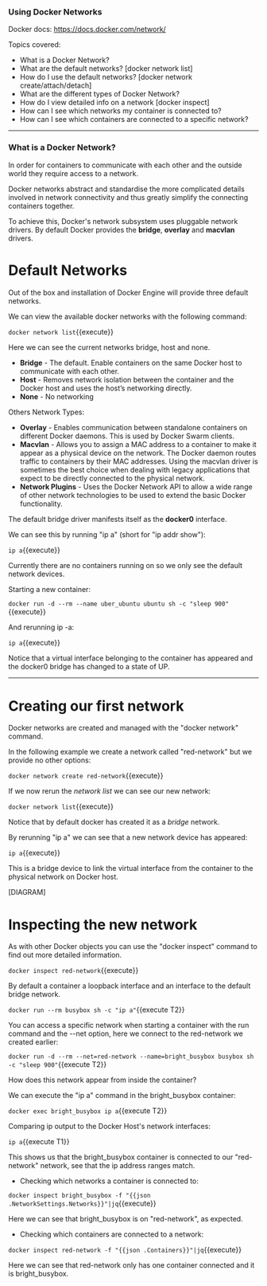### Using Docker Networks

Docker docs: https://docs.docker.com/network/

Topics covered:
- What is a Docker Network?
- What are the default networks? [docker network list]
- How do I use the default networks? [docker network create/attach/detach]
- What are the different types of Docker Network?
- How do I view detailed info on a network [docker inspect]
- How can I see which networks my container is connected to?
- How can I see which containers are connected to a specific network?

-----

### What is a Docker Network?
In order for containers to communicate with each other and the outside world they require access to a network.

Docker networks abstract and standardise the more complicated details involved in network connectivity and thus greatly simplify the connecting containers together.

To achieve this, Docker's network subsystem uses pluggable network drivers. By default Docker provides the **bridge**, **overlay** and **macvlan** drivers.

# Default Networks
Out of the box and installation of Docker Engine will provide three default networks.

We can view the available docker networks with the following command:

`docker network list`{{execute}}

Here we can see the current networks bridge, host and none.

* **Bridge** - The default. Enable containers on the same Docker host to communicate with each other.
* **Host** -  Removes network isolation between the container and the Docker host and uses the host’s networking directly.
* **None** - No networking

Others Network Types:

* **Overlay** - Enables communication between standalone containers on different Docker daemons. This is used by Docker Swarm clients.
* **Macvlan** - Allows you to assign a MAC address to a container to make it appear as a physical device on the network. The Docker daemon routes traffic to containers by their MAC addresses. Using the macvlan driver is sometimes the best choice when dealing with legacy applications that expect to be directly connected to the physical network. 
* **Network Plugins** - Uses the Docker Network API to allow a wide range of other network technologies to be used to extend the basic Docker functionality.

The default bridge driver manifests itself as the **docker0** interface.

We can see this by running "ip a" (short for "ip addr show"):

`ip a`{{execute}}

Currently there are no containers running on so we only see the default network devices.

Starting a new container:

`docker run -d --rm --name uber_ubuntu ubuntu sh -c "sleep 900"`{{execute}}

And rerunning ip -a:

`ip a`{{execute}}

Notice that a virtual interface belonging to the container has appeared and the docker0 bridge has changed to a state of UP.

-----

# Creating our first network

Docker networks are created and managed with the "docker network" command.

In the following example we create a network called "red-network" but we provide no other options:

`docker network create red-network`{{execute}}

If we now rerun the _network list_ we can see our new network:

`docker network list`{{execute}}

Notice that by default docker has created it as a _bridge_ network.

By rerunning "ip a" we can see that a new network device has appeared:

`ip a`{{execute}}

This is a bridge device to link the virtual interface from the container to the physical network on Docker host.

[DIAGRAM]

# Inspecting the new network

As with other Docker objects you can use the "docker inspect" command to find out more detailed information.

`docker inspect red-network`{{execute}}

By default a container a loopback interface and an interface to the default bridge network.

`docker run --rm busybox sh -c "ip a"`{{execute T2}}

You can access a specific network when starting a container with the run command and the --net option, here we connect to the red-network we created earlier:

`docker run -d --rm --net=red-network --name=bright_busybox busybox sh -c "sleep 900"`{{execute T2}}

How does this network appear from inside the container? 

We can execute the "ip a" command in the bright_busybox container:

`docker exec bright_busybox ip a`{{execute T2}}

Comparing ip output to the Docker Host's network interfaces:

`ip a`{{execute T1}}

This shows us that the bright_busybox container is connected to our "red-network" network, see that the ip address ranges match.

- Checking which networks a container is connected to:

`docker inspect bright_busybox -f "{{json .NetworkSettings.Networks}}"|jq`{{execute}}

Here we can see that bright_busybox is on "red-network", as expected.

- Checking which containers are connected to a network:

`docker inspect red-network -f "{{json .Containers}}"|jq`{{execute}}

Here we can see that red-network only has one container connected and it is bright_busybox.

